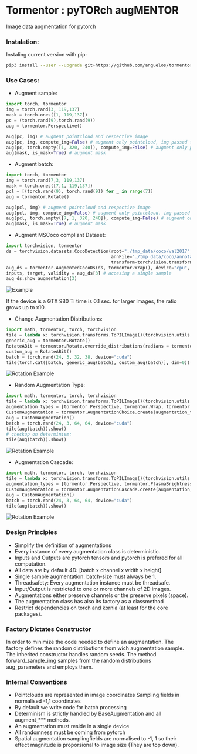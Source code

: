 # Tormentor : pyTORch augMENTOR

Image data augmentation for pytorch

### Instalation:

Instaling current version with pip:
```bash
pip3 install --user --upgrade git+https://github.com/anguelos/tormentor
```

### Use Cases:
* Augment sample:
```python
import torch, tormentor
img = torch.rand(3, 119,137) 
mask = torch.ones([1, 119,137])
pc = (torch.rand(9),torch.rand(9))
aug = tormentor.Perspective()

aug(pc, img) # augment pointcloud and respective image
aug(pc, img, compute_img=False) # augment only pointcloud, img passed for dimensions
aug(pc, torch.empty([1, 320, 240]), compute_img=False) # augment only pointcloud, tensor passed for dimensions
aug(mask, is_mask=True) # augment mask
```

* Augment batch:
```python
import torch, tormentor
img = torch.rand(7,3, 119,137) 
mask = torch.ones([7,1, 119,137])
pcl = [(torch.rand(9), torch.rand(9)) for _ in range(7)] 
aug = tormentor.Rotate()

aug(pcl, img) # augment pointcloud and respective image
aug(pcl, img, compute_img=False) # augment only pointcloud, img passed for dimensions
aug(pcl, torch.empty([7, 1, 320, 240]), compute_img=False) # augment only pointcloud, tensor passed for dimensions
aug(mask, is_mask=True) # augment mask
```

* Augment MSCoco compliant Dataset:
```python
import torchvision, tormentor
ds = torchvision.datasets.CocoDetection(root="./tmp_data/coco/val2017",
                                        annFile="./tmp_data/coco/annotations/instances_val2017.json",
                                        transform=torchvision.transforms.ToTensor());
aug_ds = tormentor.AugmentedCocoDs(ds, tormentor.Wrap(), device="cpu", add_mask=True)
inputs, target, validity = aug_ds[3] # accesing a single sample
aug_ds.show_augmentation(3)
```
![Example](example.png)

If the device is a GTX 980 Ti time is 0.1 sec. for larger images, the ratio grows up to x10. 

* Change Augmentation Distributions:
```python
import math, tormentor, torch, torchvision
tile = lambda x: torchvision.transforms.ToPILImage()(torchvision.utils.make_grid(x.cpu(), nrow=12))
generic_aug = tormentor.Rotate()
RotateABit = tormentor.Rotate.override_distributions(radians = tormentor.Uniform((0., math.pi / 8))) 
custom_aug = RotateABit()
batch = torch.rand(24, 3, 32, 38, device="cuda")
tile(torch.cat([batch, generic_aug(batch), custom_aug(batch)], dim=0)).show()
```
![Rotation Example](rotation.png)

* Random Augmentation Type:
```python
import math, tormentor, torch, torchvision
tile = lambda x: torchvision.transforms.ToPILImage()(torchvision.utils.make_grid(x.cpu(), nrow=12))
augmentation_types = [tormentor.Perspective, tormentor.Wrap, tormentor.PlasmaBrightness]
CustomAugmentation = tormentor.AugmentationChoice.create(augmentation_types)
aug = CustomAugmentation() 
batch = torch.rand(24, 3, 64, 64, device="cuda")
tile(aug(batch)).show()
# checkup on determinism:
tile(aug(batch)).show()
```
![Rotation Example](choice.png)

* Augmentation Cascade:
```python
import math, tormentor, torch, torchvision
tile = lambda x: torchvision.transforms.ToPILImage()(torchvision.utils.make_grid(x.cpu(), nrow=12))
augmentation_types = [tormentor.Perspective, tormentor.PlasmaBrightness]
CustomAugmentation = tormentor.AugmentationCascade.create(augmentation_types)
aug = CustomAugmentation() 
batch = torch.rand(24, 3, 64, 64, device="cuda")
tile(aug(batch)).show()
```
![Rotation Example](cascade.png)


### Design Principles

* Simplify the definition of augmentations
* Every instance of every augmentation class is deterministic.
* Inputs and Outputs are pytorch tensors and pytorch is prefered for all computation.
* All data are by default 4D: [batch x channel x width x height].
* Single sample augmentation: batch-size must always be 1.
* Threadsafety: Every augmentation instance must be threadsafe.
* Input/Output is restricted to one or more channels of 2D images.
* Augmentations either preserve channels or the preserve pixels (space).
* The augmentation class has also its factory as a classmethod
* Restrict dependencies on torch and kornia (at least for the core packages).

### Factory Dictates Constructor

In order to minimize the code needed to define an augmentation.
The factory defines the random distributions from wich augmentation sample.
The inherited constructor handles random seeds.
The method forward_sample_img samples from the random distributions aug_parameters and employs them.


### Internal Conventions

* Pointclouds are represented in image coordinates Sampling fields in normalised -1,1 coordinates
* By default we write code for batch processing
* Determinism is strictly handled by BaseAugmentation and all augment_*** methods.
* An augmentation must reside in a single device
* All randomness must be coming from pytorch
* Spatial augmentation samplingfields are normalised to -1, 1 so their effect magnitude is proporsional to image size (They are top down).